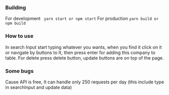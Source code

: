 ### Building
  For development ``` yarn start or npm start```
  For production ``` yarn build or npm build ```

### How to use
In search Input start typing whatever you wants, when you find it click on it or navigate by buttons to It, then press enter for adding this company to table. For delete press delete button, update buttons are on top of the page.

### Some bugs
Cause API is free, It can handle only 250 requests per day (this include type in searchInput and update data)